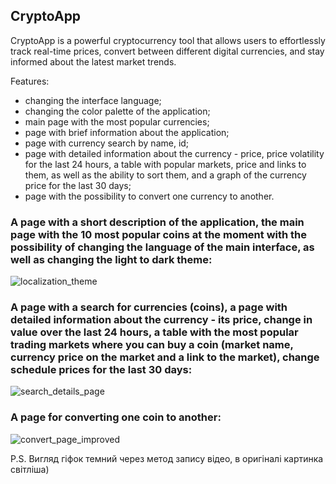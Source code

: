 ## CryptoApp

CryptoApp is a powerful cryptocurrency tool that allows users to effortlessly track real-time prices, convert between different digital currencies, and stay informed about the latest market trends.

Features:
- changing the interface language;
- changing the color palette of the application;
- main page with the most popular currencies;
- page with brief information about the application;
- page with currency search by name, id;
- page with detailed information about the currency - price, price volatility for the last 24 hours, a table with popular markets, price and links to them, as well as the ability to sort them, and a graph of the currency price for the last 30 days;
- page with the possibility to convert one currency to another.

### A page with a short description of the application, the main page with the 10 most popular coins at the moment with the possibility of changing the language of the main interface, as well as changing the light to dark theme:
![localization_theme](https://github.com/likviq/CryptoApp/assets/80317021/93acbf11-f2e8-4591-8503-9c2688df81ab)

### A page with a search for currencies (coins), a page with detailed information about the currency - its price, change in value over the last 24 hours, a table with the most popular trading markets where you can buy a coin (market name, currency price on the market and a link to the market), change schedule prices for the last 30 days:
![search_details_page](https://github.com/likviq/CryptoApp/assets/80317021/685a1497-58f3-4c57-9551-be1b6c37182f)

### A page for converting one coin to another:
![convert_page_improved](https://github.com/likviq/CryptoApp/assets/80317021/769672e2-3dca-4db2-9f38-bd4c8e0ecd2d)

P.S. Вигляд гіфок темний через метод запису відео, в оригіналі картинка світліша)
